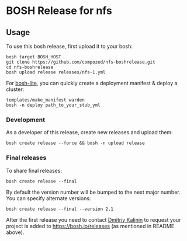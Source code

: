 # BOSH Release for nfs

## Usage

To use this bosh release, first upload it to your bosh:

```
bosh target BOSH_HOST
git clone https://github.com/compozed/nfs-boshrelease.git
cd nfs-boshrelease
bosh upload release releases/nfs-1.yml
```

For [bosh-lite](https://github.com/cloudfoundry/bosh-lite), you can quickly create a deployment manifest & deploy a cluster:

```
templates/make_manifest warden
bosh -n deploy path_to_your_stub_yml
```


### Development

As a developer of this release, create new releases and upload them:

```
bosh create release --force && bosh -n upload release
```

### Final releases

To share final releases:

```
bosh create release --final
```

By default the version number will be bumped to the next major number. You can specify alternate versions:


```
bosh create release --final --version 2.1
```

After the first release you need to contact [Dmitriy Kalinin](mailto://dkalinin@pivotal.io) to request your project is added to https://bosh.io/releases (as mentioned in README above).
